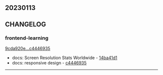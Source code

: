 ## 20230113

## CHANGELOG

### frontend-learning

[9cda920e...c4446935](https://github.com/zhbhun/frontend-learning/compare/9cda920e...c4446935)

* docs: Screen Resolution Stats Worldwide - [14ba41d1](https://github.com/zhbhun/frontend-learning/commit/14ba41d1e4e03a0c635cac5039d88e72240a93bd)
* docs: responsive design - [c4446935](https://github.com/zhbhun/frontend-learning/commit/c4446935d348b93ae3f15913da324446d46625e8)

---

